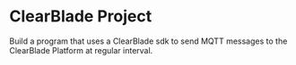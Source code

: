 # ClearBlade Project
 Build a program that uses a ClearBlade sdk to send MQTT messages to the ClearBlade Platform at regular interval.
